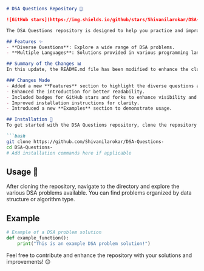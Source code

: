 ```markdown
# DSA Questions Repository 🤖

![GitHub stars](https://img.shields.io/github/stars/Shivanilarokar/DSA-Questions-.svg?style=social) ![GitHub forks](https://img.shields.io/github/forks/Shivanilarokar/DSA-Questions-.svg?style=social)

The DSA Questions repository is designed to help you practice and improve your coding skills through a comprehensive collection of Data Structures and Algorithms (DSA) problems.

## Features ✨
- **Diverse Questions**: Explore a wide range of DSA problems.
- **Multiple Languages**: Solutions provided in various programming languages.

## Summary of the Changes 📊
In this update, the README.md file has been modified to enhance the clarity and presentation of the repository. Below are the key changes made:

### Changes Made
- Added a new **Features** section to highlight the diverse questions and multiple language support.
- Enhanced the introduction for better readability.
- Included badges for GitHub stars and forks to enhance visibility and engagement.
- Improved installation instructions for clarity.
- Introduced a new **Examples** section to demonstrate usage.

## Installation 🔧
To get started with the DSA Questions repository, clone the repository to your local machine:

```bash
git clone https://github.com/Shivanilarokar/DSA-Questions-
cd DSA-Questions-
# Add installation commands here if applicable
```

## Usage 📖
After cloning the repository, navigate to the directory and explore the various DSA problems available. You can find problems organized by data structure or algorithm type.

## Example
```python
# Example of a DSA problem solution
def example_function():
    print("This is an example DSA problem solution!")
```

Feel free to contribute and enhance the repository with your solutions and improvements! 😊
```